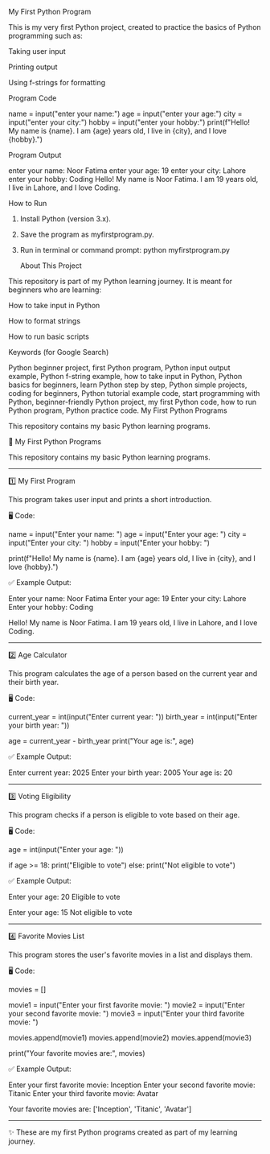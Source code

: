 My First Python Program

This is my very first Python project, created to practice the basics of Python programming such as:

Taking user input

Printing output

Using f-strings for formatting


Program Code

name = input("enter your name:")
age = input("enter your age:")
city = input("enter your city:")
hobby = input("enter your hobby:")
print(f"Hello! My name is {name}. I am {age} years old, I live in {city}, and I love {hobby}.")

Program Output

enter your name: Noor Fatima 
enter your age: 19 
enter your city: Lahore  
enter your hobby: Coding 
Hello! My name is Noor Fatima. I am 19 years old, I live in Lahore, and I love Coding.



How to Run

1. Install Python (version 3.x).


2. Save the program as myfirstprogram.py.


3. Run in terminal or command prompt:
python myfirstprogram.py



   About This Project

This repository is part of my Python learning journey.
It is meant for beginners who are learning:

How to take input in Python

How to format strings

How to run basic scripts

 Keywords (for Google Search)

Python beginner project, first Python program, Python input output example, Python f-string example, how to take input in Python, Python basics for beginners, learn Python step by step, Python simple projects, coding for beginners, Python tutorial example code, start programming with Python, beginner-friendly Python project, my first Python code, how to run Python program, Python practice code.
My First Python Programs

This repository contains my basic Python learning programs.

📘 My First Python Programs

This repository contains my basic Python learning programs.


---

1️⃣ My First Program

This program takes user input and prints a short introduction.

🖥 Code:

name = input("Enter your name: ")
age = input("Enter your age: ")
city = input("Enter your city: ")
hobby = input("Enter your hobby: ")

print(f"Hello! My name is {name}. I am {age} years old, I live in {city}, and I love {hobby}.")

✅ Example Output:

Enter your name: Noor Fatima
Enter your age: 19
Enter your city: Lahore
Enter your hobby: Coding

Hello! My name is Noor Fatima. I am 19 years old, I live in Lahore, and I love Coding.


---

2️⃣ Age Calculator

This program calculates the age of a person based on the current year and their birth year.

🖥 Code:

current_year = int(input("Enter current year: "))
birth_year = int(input("Enter your birth year: "))

age = current_year - birth_year
print("Your age is:", age)

✅ Example Output:

Enter current year: 2025
Enter your birth year: 2005
Your age is: 20


---

3️⃣ Voting Eligibility

This program checks if a person is eligible to vote based on their age.

🖥 Code:

age = int(input("Enter your age: "))

if age >= 18:
    print("Eligible to vote")
else:
    print("Not eligible to vote")

✅ Example Output:

Enter your age: 20
Eligible to vote

Enter your age: 15
Not eligible to vote


---

4️⃣ Favorite Movies List

This program stores the user's favorite movies in a list and displays them.

🖥 Code:

movies = []

movie1 = input("Enter your first favorite movie: ")
movie2 = input("Enter your second favorite movie: ")
movie3 = input("Enter your third favorite movie: ")

movies.append(movie1)
movies.append(movie2)
movies.append(movie3)

print("Your favorite movies are:", movies)

✅ Example Output:

Enter your first favorite movie: Inception
Enter your second favorite movie: Titanic
Enter your third favorite movie: Avatar

Your favorite movies are: ['Inception', 'Titanic', 'Avatar']


---

✨ These are my first Python programs created as part of my learning journey.


